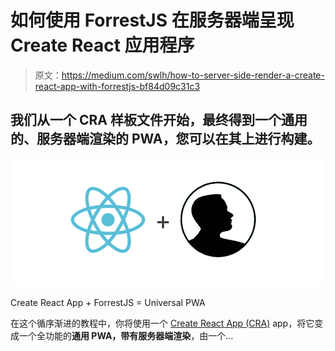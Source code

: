 # 如何使用 ForrestJS 在服务器端呈现 Create React 应用程序

> 原文：<https://medium.com/swlh/how-to-server-side-render-a-create-react-app-with-forrestjs-bf84d09c31c3>

## 我们从一个 CRA 样板文件开始，最终得到一个通用的、服务器端渲染的 PWA，您可以在其上进行构建。

![](img/a0045fe23903469f37e35268027523d3.png)

Create React App + ForrestJS = Universal PWA

在这个循序渐进的教程中，你将使用一个 [Create React App (CRA)](https://facebook.github.io/create-react-app/) app，将它变成一个全功能的**通用 PWA，带有服务器端渲染**，由一个…